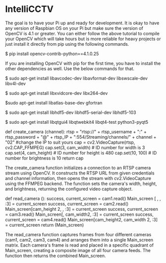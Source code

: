# IntelliCCTV

The goal is to have your Pi up and ready for development. It is okay to have any version of Raspbian OS on your Pi but make sure the version of OpenCV is 4.1 or greater. You can either follow the above tutorial to compile your OpenCV which will take hours but is more reliable for heavy projects or just install it directly from pip using the following commands.

$ pip install opencv-contrib-python==4.1.0.25

If you are installing OpenCV with pip for the first time, you have to install the other dependencies as well. Use the below commands for that.

$ sudo apt-get install libavcodec-dev libavformat-dev libswscale-dev libv4l-dev

$ sudo apt-get install libxvidcore-dev libx264-dev

$sudo apt-get install libatlas-base-dev gfortran

$ sudo apt-get install libhdf5-dev libhdf5-serial-dev libhdf5-103

$ sudo apt-get install libqtgui4 libqtwebkit4 libqt4-test python3-pyqt5

def create_camera (channel):
rtsp = "rtsp://" + rtsp_username + ":" + rtsp_password + "@" + rtsp_IP + ":554/Streaming/channels/" + channel + "02" #change the IP to suit yours
cap = cv2.VideoCapture(rtsp, cv2.CAP_FFMPEG)
cap.set(3, cam_width) # ID number for width is 3
cap.set(4, cam_height) # ID number for height is 480
cap.set(10, 100) # ID number for brightness is 10
return cap 

The create_camera function initializes a connection to an RTSP camera stream using OpenCV. It constructs the RTSP URL from given credentials and channel information, then opens the stream with cv2.VideoCapture using the FFMPEG backend. The function sets the camera's width, height, and brightness, returning the configured video capture object.

def read_camera ():
success, current_screen = cam1.read()
Main_screen [ , , :3] = current_screen
success, current_screen = cam2.read()
Main_screen[cam_height 2, , :3] = current_screen
success, current_screen = cam3.read()
Main_screen[, cam_width2, :3] = current_screen
success, current_screen = cam4.read()
Main_screen[cam_height2, cam_width 2, :3] = current_screen
return (Main_screen)


The read_camera function captures frames from four different cameras (cam1, cam2, cam3, cam4) and arranges them into a single Main_screen matrix. Each camera's frame is read and placed in a specific quadrant of Main_screen, creating a composite image of all four camera feeds. The function then returns the combined Main_screen.
